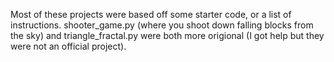 Most of these projects were based off some starter code, or a list of instructions. shooter_game.py (where you shoot down 
falling blocks from the sky) and triangle_fractal.py were both more origional (I got help but they were not an official project).
